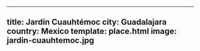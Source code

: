 ---
title: Jardín Cuauhtémoc
city: Guadalajara
country: Mexico
template: place.html
image: jardin-cuauhtemoc.jpg
----

